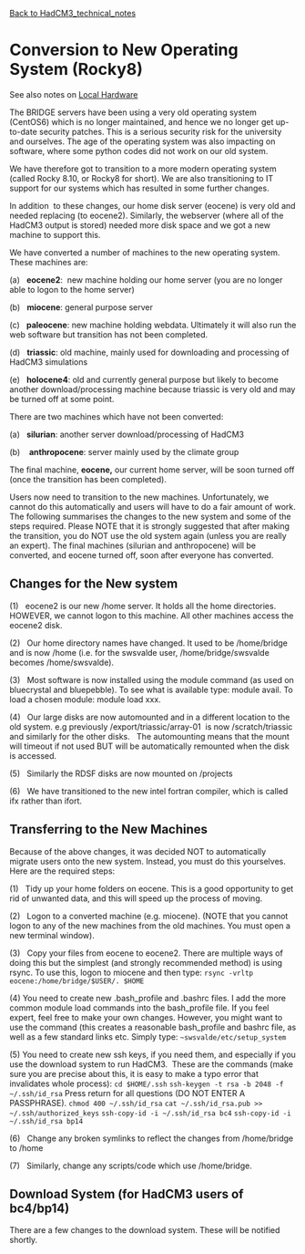 [Back to HadCM3_technical_notes](HadCM3_technical_notes.md)

# Conversion to New Operating System (Rocky8)

See also notes on [Local Hardware](Local_hardware)

The BRIDGE servers have been using a very old operating system (CentOS6) which is no longer maintained, and hence we no longer get up-to-date security patches. This is a serious security risk for the university and ourselves. The age of the operating system was also impacting on software, where some python codes did not work on our old system.

We have therefore got to transition to a more modern operating system (called Rocky 8.10, or Rocky8 for short). We are also transitioning to IT support for our systems which has resulted in some further changes.

In addition  to these changes, our home disk server (eocene) is very old and needed replacing (to eocene2). Similarly, the webserver (where all of the HadCM3 output is stored) needed more disk space and we got a new machine to support this.

We have converted a number of machines to the new operating system. These machines are:

(a)   **eocene2**:  new machine holding our home server (you are no longer able to logon to the home server)

(b)   **miocene**: general purpose server

(c)   **paleocene**: new machine holding webdata. Ultimately it will also run the web software but transition has not been completed.

(d)   **triassic**: old machine, mainly used for downloading and processing of HadCM3 simulations

(e)   **holocene4**: old and currently general purpose but likely to become another download/processing machine because triassic is very old and may be turned off at some point.

There are two machines which have not been converted:

(a)   **silurian**: another server download/processing of HadCM3

(b)    **anthropocene**: server mainly used by the climate group

The final machine, **eocene,** our current home server, will be soon turned off (once the transition has been completed).

Users now need to transition to the new machines. Unfortunately, we cannot do this automatically and users will have to do a fair amount of work. The following summarises the changes to the new system and some of the steps required. Please NOTE that it is strongly suggested that after making the transition, you do NOT use the old system again (unless you are really an expert). The final machines (silurian and anthropocene) will be converted, and eocene turned off, soon after everyone has converted.

## Changes for the New system

(1)   eocene2 is our new /home server. It holds all the home directories. HOWEVER, we cannot logon to this machine. All other machines access the eocene2 disk.

(2)   Our home directory names have changed. It used to be /home/bridge and is now /home (i.e. for the swsvalde user, /home/bridge/swsvalde becomes /home/swsvalde).

(3)   Most software is now installed using the module command (as used on bluecrystal and bluepebble). To see what is available type: module avail. To load a chosen module: module load xxx.

(4)   Our large disks are now automounted and in a different location to the old system. e.g previously /export/triassic/array-01  is now /scratch/triassic and similarly for the other disks.   The automounting means that the mount will timeout if not used BUT will be automatically remounted when the disk is accessed.

(5)   Similarly the RDSF disks are now mounted on /projects

(6)   We have transitioned to the new intel fortran compiler, which is called ifx rather than ifort.


## Transferring to the New Machines

Because of the above changes, it was decided NOT to automatically migrate users onto the new system. Instead, you must do this yourselves. Here are the required steps:

(1)   Tidy up your home folders on eocene.  This is a good opportunity to get rid of unwanted data, and this will speed up the process of moving.

(2)   Logon to a converted machine (e.g. miocene). (NOTE that you cannot logon to any of the new machines from the old machines. You must open a new terminal window).

(3)   Copy your files from eocene to eocene2. There are multiple ways of doing this but the simplest (and strongly recommended method) is using rsync. To use this, logon to miocene and then type:
`rsync -vrltp eocene:/home/bridge/$USER/. $HOME`

(4)   You need to create new .bash_profile and .bashrc files. I add the more common module load commands into the bash_profile file. If you feel expert, feel free to make your own changes. However, you might want to use the command (this creates a reasonable bash_profile and bashrc file, as well as a few standard links etc. Simply type:
`~swsvalde/etc/setup_system`

(5)   You need to create new ssh keys, if you need them, and especially if you use the download system to run HadCM3.  These are the commands (make sure you are precise about this, it is easy to make a typo error that invalidates whole process):
`cd $HOME/.ssh`
`ssh-keygen -t rsa -b 2048 -f ~/.ssh/id_rsa`
Press return for all questions (DO NOT ENTER A PASSPHRASE).
`chmod 400 ~/.ssh/id_rsa`
`cat ~/.ssh/id_rsa.pub >> ~/.ssh/authorized_keys`
`ssh-copy-id -i ~/.ssh/id_rsa bc4`
`ssh-copy-id -i ~/.ssh/id_rsa bp14`

(6)   Change any broken symlinks to reflect the changes from /home/bridge to /home

(7)   Similarly, change any scripts/code which use /home/bridge.

## Download System (for HadCM3 users of bc4/bp14)

There are a few changes to the download system. These will be notified shortly.

